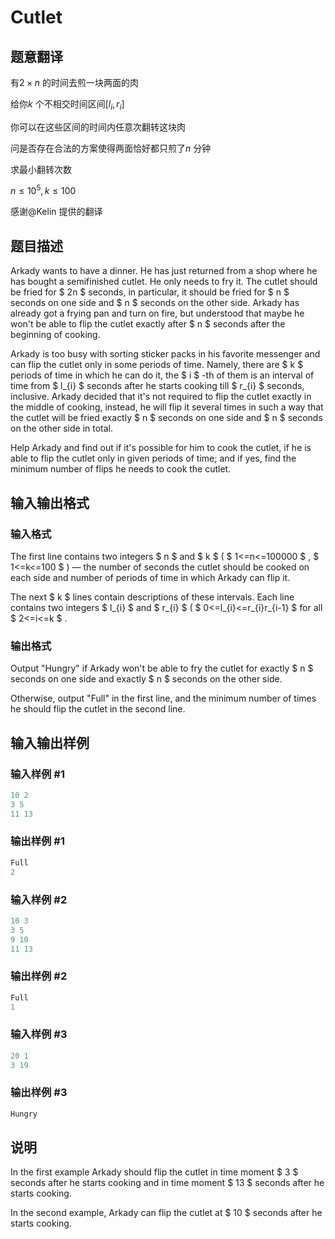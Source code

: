 # Cutlet

## 题意翻译

有$2\times n$ 的时间去煎一块两面的肉

给你$k$ 个不相交时间区间$[l_i,r_i]$

你可以在这些区间的时间内任意次翻转这块肉

问是否存在合法的方案使得两面恰好都只煎了$n$ 分钟

求最小翻转次数

$n\le10^5,k\le100$

感谢@Kelin 提供的翻译

## 题目描述

Arkady wants to have a dinner. He has just returned from a shop where he has bought a semifinished cutlet. He only needs to fry it. The cutlet should be fried for $ 2n $ seconds, in particular, it should be fried for $ n $ seconds on one side and $ n $ seconds on the other side. Arkady has already got a frying pan and turn on fire, but understood that maybe he won't be able to flip the cutlet exactly after $ n $ seconds after the beginning of cooking.

Arkady is too busy with sorting sticker packs in his favorite messenger and can flip the cutlet only in some periods of time. Namely, there are $ k $ periods of time in which he can do it, the $ i $ -th of them is an interval of time from $ l_{i} $ seconds after he starts cooking till $ r_{i} $ seconds, inclusive. Arkady decided that it's not required to flip the cutlet exactly in the middle of cooking, instead, he will flip it several times in such a way that the cutlet will be fried exactly $ n $ seconds on one side and $ n $ seconds on the other side in total.

Help Arkady and find out if it's possible for him to cook the cutlet, if he is able to flip the cutlet only in given periods of time; and if yes, find the minimum number of flips he needs to cook the cutlet.

## 输入输出格式

### 输入格式

The first line contains two integers $ n $ and $ k $ ( $ 1<=n<=100000 $ , $ 1<=k<=100 $ ) — the number of seconds the cutlet should be cooked on each side and number of periods of time in which Arkady can flip it.

The next $ k $ lines contain descriptions of these intervals. Each line contains two integers $ l_{i} $ and $ r_{i} $ ( $ 0<=l_{i}<=r_{i}r_{i-1} $ for all $ 2<=i<=k $ .

### 输出格式

Output "Hungry" if Arkady won't be able to fry the cutlet for exactly $ n $ seconds on one side and exactly $ n $ seconds on the other side.

Otherwise, output "Full" in the first line, and the minimum number of times he should flip the cutlet in the second line.

## 输入输出样例

### 输入样例 #1

```cpp
10 2
3 5
11 13

```
### 输出样例 #1

```cpp
Full
2

```
### 输入样例 #2

```cpp
10 3
3 5
9 10
11 13

```
### 输出样例 #2

```cpp
Full
1

```
### 输入样例 #3

```cpp
20 1
3 19

```
### 输出样例 #3

```cpp
Hungry

```
## 说明

In the first example Arkady should flip the cutlet in time moment $ 3 $ seconds after he starts cooking and in time moment $ 13 $ seconds after he starts cooking.

In the second example, Arkady can flip the cutlet at $ 10 $ seconds after he starts cooking.

